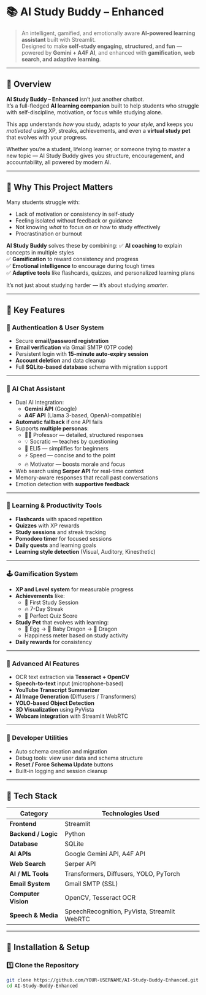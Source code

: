 # 📚 AI Study Buddy – Enhanced

> An intelligent, gamified, and emotionally aware **AI-powered learning assistant** built with Streamlit.  
> Designed to make **self-study engaging, structured, and fun** — powered by **Gemini + A4F AI**, and enhanced with **gamification, web search, and adaptive learning**.

---

## 🌟 Overview

**AI Study Buddy – Enhanced** isn’t just another chatbot.  
It’s a full-fledged **AI learning companion** built to help students who struggle with self-discipline, motivation, or focus while studying alone.

This app understands *how* you study, adapts to *your style*, and keeps you *motivated* using XP, streaks, achievements, and even a **virtual study pet** that evolves with your progress.  

Whether you’re a student, lifelong learner, or someone trying to master a new topic — AI Study Buddy gives you structure, encouragement, and accountability, all powered by modern AI.

---

## 🎯 Why This Project Matters

Many students struggle with:
- Lack of motivation or consistency in self-study
- Feeling isolated without feedback or guidance
- Not knowing *what* to focus on or *how* to study effectively
- Procrastination or burnout

**AI Study Buddy** solves these by combining:
✅ **AI coaching** to explain concepts in multiple styles  
✅ **Gamification** to reward consistency and progress  
✅ **Emotional intelligence** to encourage during tough times  
✅ **Adaptive tools** like flashcards, quizzes, and personalized learning plans  

It’s not just about studying harder — it’s about studying *smarter*.

---

## 🧩 Key Features

### 🔐 Authentication & User System
- Secure **email/password registration**
- **Email verification** via Gmail SMTP (OTP code)
- Persistent login with **15-minute auto-expiry session**
- **Account deletion** and data cleanup
- Full **SQLite-based database** schema with migration support

---

### 💬 AI Chat Assistant
- Dual AI Integration:
  - **Gemini API** (Google)
  - **A4F API** (Llama 3-based, OpenAI-compatible)
- **Automatic fallback** if one API fails  
- Supports **multiple personas**:
  - 👨‍🏫 Professor — detailed, structured responses  
  - 💡 Socratic — teaches by questioning  
  - 👶 ELI5 — simplifies for beginners  
  - ⚡ Speed — concise and to the point  
  - 🔥 Motivator — boosts morale and focus  
- Web search using **Serper API** for real-time context  
- Memory-aware responses that recall past conversations  
- Emotion detection with **supportive feedback**  

---

### 🧠 Learning & Productivity Tools
- **Flashcards** with spaced repetition  
- **Quizzes** with XP rewards  
- **Study sessions** and streak tracking  
- **Pomodoro timer** for focused sessions  
- **Daily quests** and learning goals  
- **Learning style detection** (Visual, Auditory, Kinesthetic)

---

### 🕹️ Gamification System
- **XP and Level system** for measurable progress  
- **Achievements** like:
  - 🎯 First Study Session  
  - 🔥 7-Day Streak  
  - 💯 Perfect Quiz Score  
- **Study Pet** that evolves with learning:
  - 🥚 Egg → 🐲 Baby Dragon → 🐉 Dragon  
  - Happiness meter based on study activity  
- **Daily rewards** for consistency  

---

### 🧩 Advanced AI Features
- OCR text extraction via **Tesseract + OpenCV**
- **Speech-to-text** input (microphone-based)
- **YouTube Transcript Summarizer**
- **AI Image Generation** (Diffusers / Transformers)
- **YOLO-based Object Detection**
- **3D Visualization** using PyVista
- **Webcam integration** with Streamlit WebRTC

---

### 🧰 Developer Utilities
- Auto schema creation and migration  
- Debug tools: view user data and schema structure  
- **Reset / Force Schema Update** buttons  
- Built-in logging and session cleanup  

---

## 🧱 Tech Stack

| Category | Technologies Used |
|-----------|-------------------|
| **Frontend** | Streamlit |
| **Backend / Logic** | Python |
| **Database** | SQLite |
| **AI APIs** | Google Gemini API, A4F API |
| **Web Search** | Serper API |
| **AI / ML Tools** | Transformers, Diffusers, YOLO, PyTorch |
| **Email System** | Gmail SMTP (SSL) |
| **Computer Vision** | OpenCV, Tesseract OCR |
| **Speech & Media** | SpeechRecognition, PyVista, Streamlit WebRTC |

---

## 🧩 Installation & Setup

### 1️⃣ Clone the Repository
```bash
git clone https://github.com/YOUR-USERNAME/AI-Study-Buddy-Enhanced.git
cd AI-Study-Buddy-Enhanced
